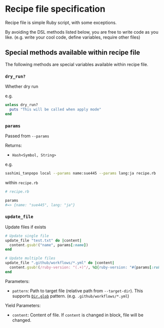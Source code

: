 # Recipe file specification
Recipe file is simple Ruby script, with some exceptions.

By avoiding the DSL methods listed below, you are free to write code as you like.
(e.g. write your cool code, define variables, require other files)

## Special methods available within recipe file
The following methods are special variables available within recipe file.

### `dry_run?`
Whether dry run

e.g.

```rb
unless dry_run?
  puts "This will be called when apply mode"
end
```

### `params`
Passed from `--params`

Returns:

* `Hash<Symbol, String>`

e.g.

```bash
sashimi_tanpopo local --params name:sue445 --params lang:ja recipe.rb
```

within `recipe.rb`

```rb
# recipe.rb

params
#=> {name: "sue445", lang: "ja"}
```

### `update_file`
Update files if exists

```ruby
# Update single file
update_file "test.txt" do |content|
  content.gsub!("name", params[:name])
end

# Update multiple files
update_file ".github/workflows/*.yml" do |content|
  content.gsub!(/ruby-version: "(.+)"/, %Q{ruby-version: "#{params[:ruby_version]}"})
end
```

Parameters:

* `pattern`: Path to target file (relative path from `--target-dir`). This supports [`Dir.glob`](https://ruby-doc.org/current/Dir.html#method-c-glob) pattern. (e.g. `.github/workflows/*.yml`)

Yield Parameters:

* `content`: Content of file. If `content` is changed in block, file will be changed.
